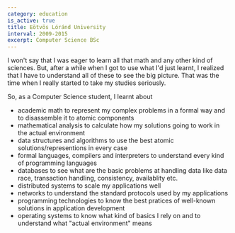 ```yaml
---
category: education
is_active: true
title: Eötvös Lóránd University
interval: 2009-2015
excerpt: Computer Science BSc
---
```

I won't say that I was eager to learn all that math and any other kind of sciences. But, after a while when I got to use what I'd just learnt, I realized that I have to understand all of these to see the big picture. That was the time when I really started to take my studies seriously.

So, as a Computer Science student, I learnt about
* academic math to represent my complex problems in a formal way and to disassemble it to atomic components
* mathematical analysis to calculate how my solutions going to work in the actual environment
* data structures and algorithms to use the best atomic solutions/representions in every case
* formal languages, compilers and interpreters to understand every kind of programming languages
* databases to see what are the basic problems at handling data like data race, transaction handling, consistency, availablity etc.
* distributed systems to scale my applications well
* networks to understand the standard protocols used by my applications
* programming technologies to know the best pratices of well-known solutions in application development
* operating systems to know what kind of basics I rely on and to understand what "actual environment" means
